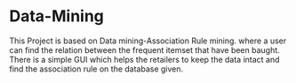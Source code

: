 # Data-Mining
This Project is based on Data mining-Association Rule mining.
where a user can find the relation between the frequent itemset that have been baught.
There is a simple GUI which helps the retailers to keep the data intact and find the 
association rule on the database given.
